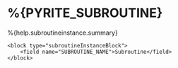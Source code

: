 # %{PYRITE_SUBROUTINE}

%{help.subroutineinstance.summary}

```
<block type="subroutineInstanceBlock">
    <field name="SUBROUTINE_NAME">Subroutine</field>
</block>
```